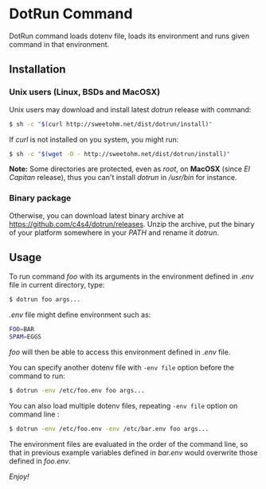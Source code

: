 # DotRun Command

DotRun command loads dotenv file, loads its environment and runs given command in that environment.

## Installation

### Unix users (Linux, BSDs and MacOSX)

Unix users may download and install latest *dotrun* release with command:

```bash
$ sh -c "$(curl http://sweetohm.net/dist/dotrun/install)"
```

If *curl* is not installed on you system, you might run:

```bash
$ sh -c "$(wget -O - http://sweetohm.net/dist/dotrun/install)"
```

**Note:** Some directories are protected, even as *root*, on **MacOSX** (since *El Capitan* release), thus you can't install *dotrun* in */usr/bin* for instance.

### Binary package

Otherwise, you can download latest binary archive at <https://github.com/c4s4/dotrun/releases>. Unzip the archive, put the binary of your platform somewhere in your *PATH* and rename it *dotrun*.

## Usage

To run command *foo* with its arguments in the environment defined in *.env* file in current directory, type:

```bash
$ dotrun foo args...
```

*.env* file might define environment such as:

```bash
FOO=BAR
SPAM=EGGS
```

*foo* will then be able to access this environment defined in *.env* file.

You can specify another dotenv file with `-env file` option before the command to run:

```bash
$ dotrun -env /etc/foo.env foo args...
```

You can also load multiple dotenv files, repeating `-env file` option on command line :

```bash
$ dotrun -env /etc/foo.env -env /etc/bar.env foo args...
```

The environment files are evaluated in the order of the command line, so that in previous example variables defined in *bar.env* would overwrite those defined in *foo.env*.

*Enjoy!*
